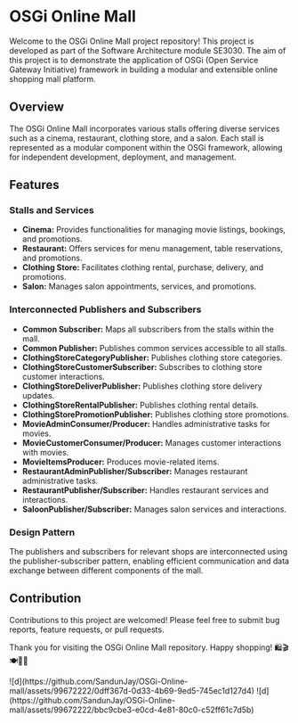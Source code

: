 <!DOCTYPE html>
<html lang="en">
<head>
  <meta charset="UTF-8">
  <meta name="viewport" content="width=device-width, initial-scale=1.0">
</head>
<body>

  <h1>OSGi Online Mall</h1>

  <p>Welcome to the OSGi Online Mall project repository! This project is developed as part of the Software Architecture module SE3030. The aim of this project is to demonstrate the application of OSGi (Open Service Gateway Initiative) framework in building a modular and extensible online shopping mall platform.</p>

  <h2>Overview</h2>
  <p>The OSGi Online Mall incorporates various stalls offering diverse services such as a cinema, restaurant, clothing store, and a salon. Each stall is represented as a modular component within the OSGi framework, allowing for independent development, deployment, and management.</p>

  <h2>Features</h2>
  <h3>Stalls and Services</h3>
  <ul>
    <li><strong>Cinema:</strong> Provides functionalities for managing movie listings, bookings, and promotions.</li>
    <li><strong>Restaurant:</strong> Offers services for menu management, table reservations, and promotions.</li>
    <li><strong>Clothing Store:</strong> Facilitates clothing rental, purchase, delivery, and promotions.</li>
    <li><strong>Salon:</strong> Manages salon appointments, services, and promotions.</li>
  </ul>

  <h3>Interconnected Publishers and Subscribers</h3>
  <ul>
    <li><strong>Common Subscriber:</strong> Maps all subscribers from the stalls within the mall.</li>
    <li><strong>Common Publisher:</strong> Publishes common services accessible to all stalls.</li>
    <li><strong>ClothingStoreCategoryPublisher:</strong> Publishes clothing store categories.</li>
    <li><strong>ClothingStoreCustomerSubscriber:</strong> Subscribes to clothing store customer interactions.</li>
    <li><strong>ClothingStoreDeliverPublisher:</strong> Publishes clothing store delivery updates.</li>
    <li><strong>ClothingStoreRentalPublisher:</strong> Publishes clothing rental details.</li>
    <li><strong>ClothingStorePromotionPublisher:</strong> Publishes clothing store promotions.</li>
    <li><strong>MovieAdminConsumer/Producer:</strong> Handles administrative tasks for movies.</li>
    <li><strong>MovieCustomerConsumer/Producer:</strong> Manages customer interactions with movies.</li>
    <li><strong>MovieItemsProducer:</strong> Produces movie-related items.</li>
    <li><strong>RestaurantAdminPublisher/Subscriber:</strong> Manages restaurant administrative tasks.</li>
    <li><strong>RestaurantPublisher/Subscriber:</strong> Handles restaurant services and interactions.</li>
    <li><strong>SaloonPublisher/Subscriber:</strong> Manages salon services and interactions.</li>
  </ul>

  <h3>Design Pattern</h3>
  <p>The publishers and subscribers for relevant shops are interconnected using the publisher-subscriber pattern, enabling efficient communication and data exchange between different components of the mall.</p>

  <h2>Contribution</h2>
  <p>Contributions to this project are welcomed! Please feel free to submit bug reports, feature requests, or pull requests.</p>

  <p>Thank you for visiting the OSGi Online Mall repository. Happy shopping! 🛍️🎬🍽️💇‍♀️</p>
  ![d](https://github.com/SandunJay/OSGi-Online-mall/assets/99672222/0dff367d-0d33-4b69-9ed5-745ec1d127d4)
  ![d](https://github.com/SandunJay/OSGi-Online-mall/assets/99672222/bbc9cbe3-e0cd-4e81-80c0-c52ff61c7d5b)



</body>
</html>
